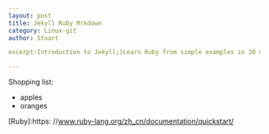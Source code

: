 ```yaml
---
layout: post
title: Jekyll Ruby Mrkdown
category: Linux-git
author: Stuart

excerpt:Introduction to Jekyll;[Learn Ruby from simple examples in 20 minutes][Ruby]; [Markdown in Wiki][Markdown].

---
```


Shopping list:
* apples
* oranges

[Markdown]: http://en.wikipedia.org/wiki/Markdown
[Ruby]:https: //www.ruby-lang.org/zh_cn/documentation/quickstart/

